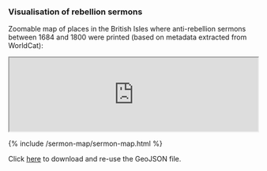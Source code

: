 ### Visualisation of rebellion sermons

Zoomable map of places in the British Isles where anti-rebellion sermons between 1684 and 1800 were printed (based on metadata extracted from WorldCat):

 <iframe src="https://monikabarget.github.io/Revolts/sermon-map/sermon-map.html" title="sermon map" width="100%">Number of sermons per place</iframe> 
 
 {% include /sermon-map/sermon-map.html %}
 
 Click [here](https://github.com/MonikaBarget/Revolts/blob/master/sermons-per-place.geojson) to download and re-use the GeoJSON file.

